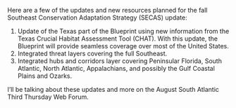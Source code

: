 Here are a few of the updates and new resources planned for the fall Southeast Conservation Adaptation Strategy (SECAS) update:

1. Update of the Texas part of the Blueprint using new information from the Texas Crucial Habitat Assessment Tool (CHAT). With this update, the Blueprint will provide seamless coverage over most of the United States.
2. Integrated threat layers covering the full Southeast.
3. Integrated hubs and corridors layer covering Peninsular Florida, South Atlantic, North Atlantic, Appalachians, and possibly the Gulf Coastal Plains and Ozarks.

I’ll be talking about these updates and more on the August South Atlantic Third Thursday Web Forum.
